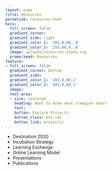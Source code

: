 ```yaml
---
layout: page
title: Resources
permalink: resources.html
hero:
  full_screen: false
  gradient_corner:
  gradient_side: right
  gradient_color_1: '203,0,68,.9'
  gradient_color_2: '255,88,0,.8'
  image: uploads/resources-alpha.svg
  promo-head: Resources
feature:
- full_screen: false
  gradient_corner: bottom
  gradient_side:
  gradient_color_1: '203,0,68,1'
  gradient_color_2: '203,0,68,1'
  image:
  text-area:
  - size: centered
    heading: Want to know what u!magine does?
    text: ''
    button: Explore Projects
    button_class: btn-rev
    button_link: projects/
---
```



- Destination 2020
- Incubation Strategy
- Learning Exchange
- Online Learning Model
- Presentations
- Publications
